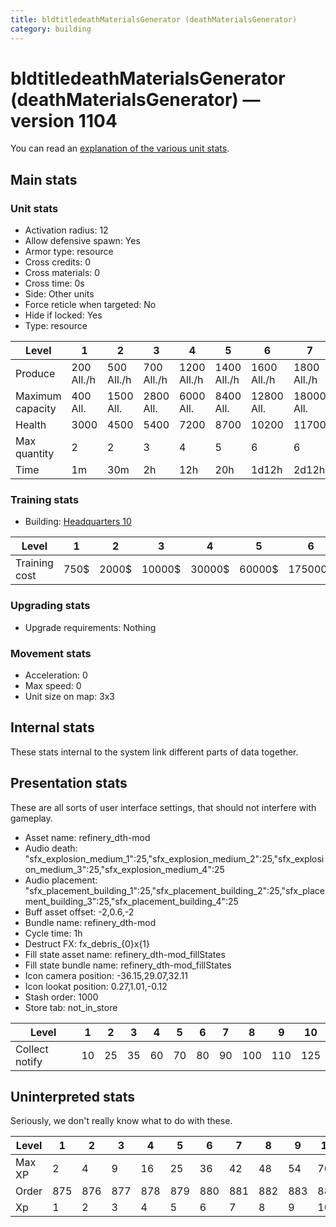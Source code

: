 ```yaml
---
title: bldtitledeathMaterialsGenerator (deathMaterialsGenerator)
category: building
---
```


# bldtitledeathMaterialsGenerator (deathMaterialsGenerator) — version 1104

You can read an [explanation  of the various unit stats](unitexplained.md).

## Main stats

### Unit stats

  * Activation radius: 12
  * Allow defensive spawn: Yes
  * Armor type: resource
  * Cross credits: 0
  * Cross materials: 0
  * Cross time: 0s
  * Side: Other units
  * Force reticle when targeted: No
  * Hide if locked: Yes
  * Type: resource

|Level           |1          |2          |3          |4           |5           |6           |7           |8           |9           |10          |
|----------------|-----------|-----------|-----------|------------|------------|------------|------------|------------|------------|------------|
|Produce         |200  All./h|500  All./h|700  All./h|1200  All./h|1400  All./h|1600  All./h|1800  All./h|2000  All./h|2200  All./h|2500  All./h|
|Maximum capacity|400  All.  |1500  All. |2800  All. |6000  All.  |8400  All.  |12800  All. |18000  All. |24000  All. |52800  All. |120000  All.|
|Health          |3000       |4500       |5400       |7200        |8700        |10200       |11700       |13200       |14700       |16200       |
|Max quantity    |2          |2          |3          |4           |5           |6           |6           |6           |6           |7           |
|Time            |1m         |30m        |2h         |12h         |20h         |1d12h       |2d12h       |4d          |6d          |1w3d        |


### Training stats

  * Building: [Headquarters 10](smugglerHQ.html)

|Level        |1   |2    |3     |4     |5     |6      |7      |8      |9       |10      |
|-------------|----|-----|------|------|------|-------|-------|-------|--------|--------|
|Training cost|750$|2000$|10000$|30000$|60000$|175000$|350000$|750000$|2000000$|3500000$|


### Upgrading stats

  * Upgrade requirements: Nothing

### Movement stats

  * Acceleration: 0
  * Max speed: 0
  * Unit size on map: 3x3

## Internal stats

These stats internal to the system link different parts of data together.


## Presentation stats

These are all sorts of user interface settings, that should not interfere with gameplay.

  * Asset name: refinery_dth-mod
  * Audio death: "sfx_explosion_medium_1":25,"sfx_explosion_medium_2":25,"sfx_explosion_medium_3":25,"sfx_explosion_medium_4":25
  * Audio placement: "sfx_placement_building_1":25,"sfx_placement_building_2":25,"sfx_placement_building_3":25,"sfx_placement_building_4":25
  * Buff asset offset: -2,0.6,-2
  * Bundle name: refinery_dth-mod
  * Cycle time: 1h
  * Destruct FX: fx_debris_{0}x{1}
  * Fill state asset name: refinery_dth-mod_fillStates
  * Fill state bundle name: refinery_dth-mod_fillStates
  * Icon camera position: -36.15,29.07,32.11
  * Icon lookat position: 0.27,1.01,-0.12
  * Stash order: 1000
  * Store tab: not_in_store

|Level         |1 |2 |3 |4 |5 |6 |7 |8  |9  |10 |
|--------------|--|--|--|--|--|--|--|---|---|---|
|Collect notify|10|25|35|60|70|80|90|100|110|125|


## Uninterpreted stats

Seriously, we don't really know what to do with these.

|Level |1  |2  |3  |4  |5  |6  |7  |8  |9  |10 |
|------|---|---|---|---|---|---|---|---|---|---|
|Max XP|2  |4  |9  |16 |25 |36 |42 |48 |54 |70 |
|Order |875|876|877|878|879|880|881|882|883|884|
|Xp    |1  |2  |3  |4  |5  |6  |7  |8  |9  |10 |


